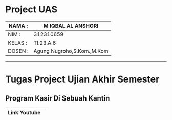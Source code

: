 # Project UAS

| NAMA  :| M IQBAL AL ANSHORI |
| --- | --- |
| NIM   :| 312310659 |
| KELAS :| TI.23.A.6 |
| DOSEN :| Agung Nugroho,S.Kom.,M.Kom |

<Hr>

# Tugas Project Ujian Akhir Semester

## **Program Kasir Di Sebuah Kantin**<br>

|Link Youtube|  |
| --- | --- |
